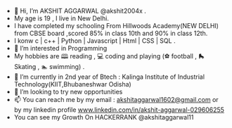 - 👋 Hi, I’m  AKSHIT AGGARWAL @akshit2004x .
- My age is 19 , I live in New Delhi. 
- I have completed my schooling From Hillwoods Academy(NEW DELHI) from CBSE board ,scored 85% in class 10th and 90% in class 12th.
- I konw  c | c++ | Python | Javascript | Html | CSS | SQL .
- 👀 I’m interested in Programming
- My hobbies are 🕮 reading , 💻 coding and  playing (⚽ football , 🛼 Skating , 🏊 swimming) .
- 🌱 I’m currently in 2nd year of Btech : Kalinga Institute of Industrial Technology(KIIT,Bhubaneshwar Odisha) 
- 💞️ I’m looking to try new opportunities
- 📫 You can reach me by my email : akshitaggarwal1602@gmail.com or by my linkedin profile www.linkedin.com/in/akshit-aggarwal-029606255
- You can see my Growth On HACKERRANK @akshitaggarwal11
<!---
akshit2004x/akshit2004x is a ✨ special ✨ repository because its `README.md` (this file) appears on your GitHub profile.
You can click the Preview link to take a look at your changes.
--->
